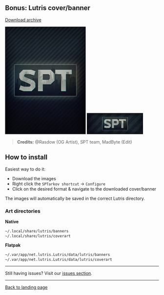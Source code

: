 
## Bonus: Lutris cover/banner

[Download archive](https://raw.githubusercontent.com/MadByteDE/SPT-Linux-Guide/refs/heads/main//media/coverart/coverart.zip)

<img src="https://raw.githubusercontent.com/MadByteDE/SPT-Linux-Guide/refs/heads/main//media/coverart/sptarkov_cover.jpg" >
<img src="https://raw.githubusercontent.com/MadByteDE/SPT-Linux-Guide/refs/heads/main//media/coverart/sptarkov_banner.jpg" >

>**Credits:** @Rasdow (OG Artist), SPT team, MadByte (Edit)

## How to install

Easiest way to do it:

- Download the images
- Right click the `SPTarkov shortcut` → `Configure`
- Click on the desired format & navigate to the downloaded cover/banner

The images will automatically be saved in the correct Lutris directory. 

### Art directories

**Native**

    ~/.local/share/lutris/banners
    ~/.local/share/lutris/coverart

**Flatpak**

    ~/.var/app/net.lutris.Lutris/data/lutris/banners
    ~/.var/app/net.lutris.Lutris/data/lutris/coverart






***
Still having issues? Visit our [issues section](../../docs/issues.md).

***
[Back to landing page](../../README.md)